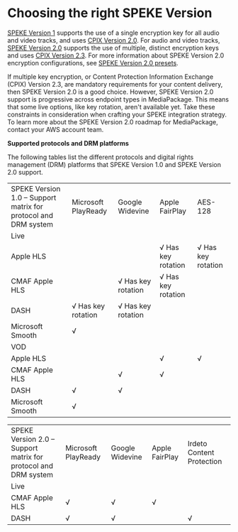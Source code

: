 # Choosing the right SPEKE Version<a name="encryption-choosing-speke-version"></a>

[SPEKE Version 1](https://docs.aws.amazon.com/speke/latest/documentation/the-speke-api.html) supports the use of a single encryption key for all audio and video tracks, and uses [CPIX Version 2\.0](https://dashif.org/docs/DASH-IF-CPIX-v2-0.pdf)\. For audio and video tracks, [SPEKE Version 2\.0](https://docs.aws.amazon.com/speke/latest/documentation/the-speke-api-v2.html) supports the use of multiple, distinct encryption keys and uses [CPIX Version 2\.3](https://dashif.org/docs/CPIX2.3/Cpix.html)\. For more information about SPEKE Version 2\.0 encryption configurations, see [SPEKE Version 2\.0 presets](drm-content-speke-v2-presets.md)\.

If multiple key encryption, or Content Protection Information Exchange \(CPIX\) Version 2\.3, are mandatory requirements for your content delivery, then SPEKE Version 2\.0 is a good choice\. However, SPEKE Version 2\.0 support is progressive across endpoint types in MediaPackage\. This means that some live options, like key rotation, aren't available yet\. Take these constraints in consideration when crafting your SPEKE integration strategy\. To learn more about the SPEKE Version 2\.0 roadmap for MediaPackage, contact your AWS account team\.

**Supported protocols and DRM platforms**

The following tables list the different protocols and digital rights management \(DRM\) platforms that SPEKE Version 1\.0 and SPEKE Version 2\.0 support\.


|  |  |  |  |  | 
| --- |--- |--- |--- |--- |
| SPEKE Version 1\.0 – Support matrix for protocol and DRM system | Microsoft PlayReady | Google Widevine | Apple FairPlay | AES\-128 | 
| Live | 
| Apple HLS |   |   |  √  Has key rotation  |  √   Has key rotation  | 
| CMAF Apple HLS |   |  √   Has key rotation  |  √   Has key rotation  |   | 
| DASH |  √   Has key rotation  |  √   Has key rotation  |   |   | 
| Microsoft Smooth | √ |   |   |   | 
| VOD | 
| Apple HLS |   |   | √ | √ | 
| CMAF Apple HLS |   | √ | √ |   | 
| DASH | √ | √ |   |   | 
| Microsoft Smooth | √ |   |   |   | 


|  |  |  |  |  | 
| --- |--- |--- |--- |--- |
| SPEKE Version 2\.0 – Support matrix for protocol and DRM system | Microsoft PlayReady | Google Widevine | Apple FairPlay | Irdeto Content Protection | 
| Live | 
| CMAF Apple HLS | √ | √ | √ |   | 
| DASH | √ | √ |   | √ | 